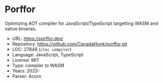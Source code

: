 # Porffor

Optimizing AOT compiler for JavaScript/TypeScript targetting WASM and native binaries.

* URL:        https://porffor.dev/
* Repository: https://github.com/CanadaHonk/porffor.git
* LOC:        27848 (`cloc compiler`)
* Language:   JavaScript, TypeScript
* License:    MIT
* Type:       compiler to WASM
* Years:      2023-
* Parser:     Acorn
